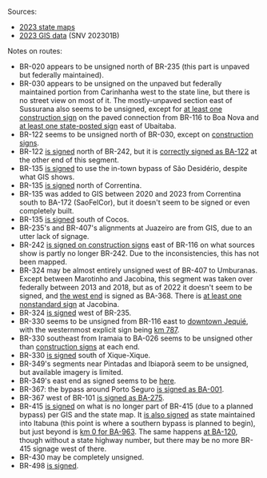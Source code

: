 Sources:
* [2023 state maps](https://www.gov.br/dnit/pt-br/rodovias/mapa-de-gerenciamento/)
* [2023 GIS data](https://geo.epl.gov.br/portal/home/item.html?id=1e51ef64981f48b08e56e9b98d92fa56) (SNV 202301B)

Notes on routes:
* BR-020 appears to be unsigned north of BR-235 (this part is unpaved but federally maintained).
* BR-030 appears to be unsigned on the unpaved but federally maintained portion from Carinhanha west to the state line, but there is no street view on most of it. The mostly-unpaved section east of Sussurana also seems to be unsigned, except for [at least one construction sign](https://www.google.com/maps/@-14.3525118,-40.3320716,3a,15y,153.4h,87.63t/data=!3m6!1e1!3m4!1sECf1Gr5SoK6eGtsW6fLNrA!2e0!7i16384!8i8192?entry=ttu) on the paved connection from BR-116 to Boa Nova and [at least one state-posted sign](https://www.google.com/maps/@-14.2277792,-39.0929345,3a,15y,351.99h,84.46t/data=!3m6!1e1!3m4!1s8zahtKQEmIyxNLzEjlaQhw!2e0!7i16384!8i8192?entry=ttu) east of Ubaitaba.
* BR-122 seems to be unsigned north of BR-030, except on [construction signs](https://www.google.com/maps/@-13.8420217,-42.3983512,3a,16.3y,233.49h,87.83t/data=!3m6!1e1!3m4!1sGtJnzyg6yrzEC4kXupr21A!2e0!7i16384!8i8192?entry=ttu).
* BR-122 [is signed](https://www.google.com/maps/@-12.4575343,-41.6403579,3a,15y,289.38h,88.43t/data=!3m6!1e1!3m4!1sK-MfuRUR2uXDv8u2YdCOXw!2e0!7i16384!8i8192?entry=ttu) north of BR-242, but it is [correctly signed as BA-122](https://www.google.com/maps/@-11.4765108,-41.3711619,3a,15y,214.54h,88.87t/data=!3m6!1e1!3m4!1sRf0ea8XVmK5-K-Ew6vM6xw!2e0!7i16384!8i8192?entry=ttu) at the other end of this segment.
* BR-135 [is signed](https://www.google.com/maps/@-12.3574364,-44.9785133,3a,15.6y,227.58h,88.77t/data=!3m6!1e1!3m4!1sSVPHarfVYCBPuFIcGnBebQ!2e0!7i16384!8i8192?entry=ttu) to use the in-town bypass of São Desidério, despite what GIS shows.
* BR-135 [is signed](https://www.google.com/maps/@-13.164236,-44.6147327,3a,75y,3.55h,80.16t/data=!3m6!1e1!3m4!1sfTEyQaV7BqF-ajSUo05bHQ!2e0!7i16384!8i8192?entry=ttu) north of Correntina.
* BR-135 was added to GIS between 2020 and 2023 from Correntina south to BA-172 (SaoFelCor), but it doesn't seem to be signed or even completely built.
* BR-135 [is signed](https://www.google.com/maps/@-14.2761921,-44.5182613,3a,17.6y,205.25h,88.89t/data=!3m6!1e1!3m4!1sAwyvdNA30_WUSpBS5krwog!2e0!7i16384!8i8192?entry=ttu) south of Cocos.
* BR-235's and BR-407's alignments at Juazeiro are from GIS, due to an utter lack of signage.
* BR-242 [is signed on construction signs](https://www.google.com/maps/@-12.7364021,-39.184843,3a,15y,196.68h,92.89t/data=!3m6!1e1!3m4!1ssQfUCZOxzuOq_uZu6KOAwA!2e0!7i16384!8i8192?entry=ttu) east of BR-116 on what sources show is partly no longer BR-242. Due to the inconsistencies, this has not been mapped.
* BR-324 may be almost entirely unsigned west of BR-407 to Umburanas. Except between Marotinho and Jacobina, this segment was taken over federally between 2013 and 2018, but as of 2022 it doesn't seem to be signed, and [the west end](https://www.google.com/maps/@-10.7226732,-41.306337,3a,17.7y,286.51h,113.07t/data=!3m6!1e1!3m4!1sDe6Sjxdl5ZMfCN6HcTaDfg!2e0!7i16384!8i8192?entry=ttu) is signed as BA-368. There is [at least one nonstandard sign](https://www.google.com/maps/@-11.1649918,-40.5474246,3a,32y,171.29h,86.29t/data=!3m6!1e1!3m4!1sn4YgarvYgN8WIKzXhM4_bg!2e0!7i16384!8i8192?entry=ttu) at Jacobina.
* BR-324 [is signed](https://www.google.com/maps/@-9.6110394,-42.0946745,3a,17.5y,0.45h,84.44t/data=!3m6!1e1!3m4!1s7ufXvJVWpFztWKbdqZJKkA!2e0!7i16384!8i8192?entry=ttu) west of BR-235.
* BR-330 seems to be unsigned from BR-116 east to [downtown Jequié](https://www.google.com/maps/@-13.8628174,-40.080882,3a,15.6y,132.95h,94.64t/data=!3m6!1e1!3m4!1sr4NgziF2B0Ndn5tK9LGJ4A!2e0!7i16384!8i8192?entry=ttu), with the westernmost explicit sign being [km 787](https://www.google.com/maps/@-13.867498,-40.0660417,3a,35.2y,98.83h,85.66t/data=!3m6!1e1!3m4!1sRu5F4-uKBwC1rIJqeAfpMQ!2e0!7i16384!8i8192?entry=ttu).
* BR-330 southeast from Iramaia to BA-026 seems to be unsigned other than [construction signs](https://www.google.com/maps/@-13.2957742,-40.9522818,3a,16.1y,121.73h,87.01t/data=!3m6!1e1!3m4!1sPwiCY4kBz1aXgmNMWVUkuQ!2e0!7i16384!8i8192?entry=ttu) at each end.
* BR-330 [is signed](https://www.google.com/maps/@-11.1412954,-42.7461376,3a,15y,179.37h,86.54t/data=!3m6!1e1!3m4!1sK8f_aSUHRtnOLrjOmjXAiw!2e0!7i16384!8i8192?entry=ttu) south of Xique-Xique.
* BR-349's segments near Pintadas and Ibiaporã seem to be unsigned, but available imagery is limited.
* BR-349's east end as signed seems to be [here](https://www.google.com/maps/@-13.2658664,-43.4115849,3a,32.6y,321.25h,83.22t/data=!3m6!1e1!3m4!1syfJNfC-njszABMdXIzLObA!2e0!7i16384!8i8192?entry=ttu).
* BR-367: the bypass around Porto Seguro [is signed as BA-001](https://www.google.com/maps/@-16.4080969,-39.1047934,3a,27.6y,125.75h,78.82t/data=!3m6!1e1!3m4!1sY6CqXdnV5FeiBdeonFPlZQ!2e0!7i16384!8i8192?entry=ttu).
* BR-367 west of BR-101 [is signed as BA-275](https://www.google.com/maps/@-16.0916534,-39.7192183,3a,15.2y,302.55h,85.8t/data=!3m6!1e1!3m4!1sgbTlVCDcLsmuYRtq3PGyYQ!2e0!7i16384!8i8192?entry=ttu).
* BR-415 [is signed](https://www.google.com/maps/@-14.800375,-39.0665069,3a,26.9y,233.94h,104.11t/data=!3m6!1e1!3m4!1sJvwKaCVosAVLRaS64fDvXQ!2e0!7i16384!8i8192?entry=ttu) on what is no longer part of BR-415 (due to a planned bypass) per GIS and the state map. It [is also signed](https://www.google.com/maps/@-14.7849813,-39.2449779,3a,33.2y,251.65h,82.46t/data=!3m6!1e1!3m4!1siwQFf2xl7Sg3zmfh5E-tvQ!2e0!7i16384!8i8192?entry=ttu) as state maintained into Itabuna (this point is where a southern bypass is planned to begin), but just beyond is [km 0 for BA-963](https://www.google.com/maps/@-14.7866226,-39.2460146,3a,33.8y,166.28h,86.88t/data=!3m6!1e1!3m4!1sel-YquVNULk66ME9oCDNVQ!2e0!7i16384!8i8192?entry=ttu). The same happens [at BA-120](https://www.google.com/maps/@-14.8579184,-39.4178239,3a,39y,257.72h,84.76t/data=!3m6!1e1!3m4!1sYFM2moZSoTt3aL7YNWPDzg!2e0!7i16384!8i8192?entry=ttu), though without a state highway number, but there may be no more BR-415 signage west of there.
* BR-430 may be completely unsigned.
* BR-498 [is signed](https://www.google.com/maps/@-16.8876457,-39.4164507,3a,15.7y,344.44h,84.32t/data=!3m6!1e1!3m4!1sLN3oGyGoFlItV5ko576_3g!2e0!7i13312!8i6656?entry=ttu).
